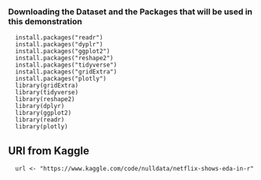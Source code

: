 ### Downloading the Dataset and the Packages that will be used in this demonstration
``` {r}
  install.packages("readr")
  install.packages("dyplr")
  install.packages("ggplot2")
  install.packages("reshape2")
  install.packages("tidyverse")
  install.packages("gridExtra")
  install.packages("plotly")
  library(gridExtra)
  library(tidyverse)
  library(reshape2)
  library(dplyr)
  library(ggplot2)
  library(readr)
  library(plotly)
```

## URl from Kaggle
```{r}
  url <- "https://www.kaggle.com/code/nulldata/netflix-shows-eda-in-r"
```
